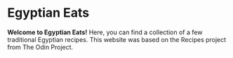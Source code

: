 # Egyptian Eats
**Welcome to Egyptian Eats!**
Here, you can find a collection of a few traditional Egyptian recipes.
This website was based on the Recipes project from The Odin Project.